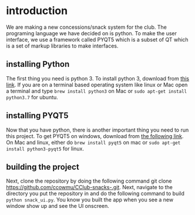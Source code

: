 # introduction
We are making a new  concessions/snack system for the club. The programing language we have decided on is python. To make the user interface, we use a framework called PYQT5 which is a subset of QT which is a set of markup libraries to make interfaces.
## installing Python
The first thing you need is python 3. To install python 3, download from [this link](https://www.python.org/downloads/). If you are on a terminal based operating system like linux or Mac open a terminal and type `brew install python3` on Mac or `sudo apt-get install python3.7` for ubuntu.
## installing PYQT5
Now that you have python, there is another important thing you need to run this project. To get PYQT5 on windows, download from [the following link](https://www.riverbankcomputing.com/software/pyqt/download5). On Mac and linux, either do `brew install pyqt5` on mac  or `sudo apt-get install python3-pyqt5` for linux. 
## building the project
Next, clone the repository by doing the following command git clone https://github.com/ccowmu/CClub-snacks-.git. Next, navigate to the directory you put the repository in and do the following command to build `python snack_ui.py`. You know you built the app when you see a new window show up and see the UI onscreen. 

